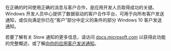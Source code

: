 ﻿在正确的时间使用正确的消息与客户合作，是应用开发人员取得成功的关键。Windows 开发人员中心提供了数据驱动的客户合作平台，可用于向所有客户发送通知，或仅向满足你已在“客户”部分中定义的条件的部分 Windows 10 客户发送通知。

若要了解有关 Store 通知的更多信息，请访问 [docs.microsoft.com](https://docs.microsoft.com/windows/uwp/monetize/configure-your-app-to-receive-dev-center-notifications) 以获得此功能的完整概述，或了解[向你的应用客户发送通知](https://docs.microsoft.com/en-us/windows/uwp/publish/send-push-notifications-to-your-apps-customers)。
